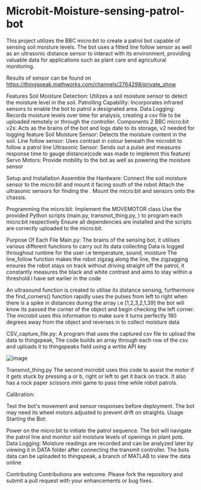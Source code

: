 # Microbit-Moisture-sensing-patrol-bot
This project utilizes the BBC micro:bit to create a patrol bot capable of sensing soil moisture levels. The bot uses a fitted line follow sensor as well as an ultrasonic distance sensor to interact with its environment, providing valuable data for applications such as plant care and agricultural monitoring.

Results of sensor can be found on https://thingspeak.mathworks.com/channels/2764298/private_show

Features
Soil Moisture Detection: Utilizes a soil moisture sensor to detect the moisture level in the soil.
Patrolling Capability: Incorporates infrared sensors to enable the bot to patrol a designated area.
Data Logging: Records moisture levels over time for analysis, creating a csv file to be uploaded remotely or through the controller.
Components
2 BBC micro:bit v2s: Acts as the brains of the bot and logs date to its storage, v2 needed for logging feature
Soil Moisture Sensor: Detects the moisture content in the soil.
Line follow sensor: Uses contrast in colour beneath the microbit to follow a patrol line
Ultrasonic Sensor: Sends out a pulse and measures response time to gauge distance(code was made to implemnt this feature)
Servo Motors: Provide mobility to the bot as well as powering the moisture sensor 

Setup and Installation
Assemble the Hardware:
Connect the soil moisture sensor to the micro:bit and mount it facing south of the robot
Attach the ultrasonic sensors for finding the .
Mount the micro:bit and sensors onto the chassis.

Programming the micro:bit:
Implement the MOVEMOTOR class
Use the provided Python scripts (main.py, transmot_thing.py, ) to program each micro:bit respectively
Ensure all dependencies are installed and the scripts are correctly uploaded to the micro:bit.

Purpose Of Each File
Main.py:
  The brains of the sensing bot, it utilises various different  functions to carry out its data collecting
  Data is logged throughout runtime for the user i.e temperature, sound, moisture
  The line_follow function makes the robot zigzag along the line, the zigzagging ensures the robot stays on track without driving straight off the patrol,
  it constantly measures the black and white contrast and aims to stay within a threshold i have set earlier in the code 
  
  An ultrasound function is created to utilise its distance sensing, furthermore the find_corners() function rapidly uses the pulses from left to right
  when there is a spike in distances during the array i.e [1,2,3,2,1,39] the bot will know its passed the corner of the object and begin checking the left corner. The microbit uses this information to make sure it turns perfectly 180 degrees away from the object and reverses in to collect moisture data

CSV_capture_file.py:
A program that uses the captured csv file to upload the data to thingspeak, 
The code builds an array through each row of the csv and uploads it to thingspeaks field using a wrtite API key

![image](https://github.com/user-attachments/assets/691f81fa-33c6-4de6-bd11-fcd8b073cb7a)


Transmot_thing.py
The second microbit uses this code to assist the motor if it gets stuck by pressing a or b, right or left to get it back on track.
It also has a rock paper scissors mini game to pass time while robot patrols.

Calibration:

Test the bot's movement and sensor responses before deployment.
The bot may need its wheel motors adjusted to prevent drift on straights.
Usage
Starting the Bot:

Power on the micro:bit to initiate the patrol sequence.
The bot will navigate the patrol line and monitor soil moisture levels of openings in plant pots.
Data Logging:
Moisture readings are recorded and can be analyzed later by viewing it in DATA folder after connecting the transmit controller.
The bots data can be uploaded to thingspeak, a branch of MATLAB to view the data online

Contributing
Contributions are welcome. Please fork the repository and submit a pull request with your enhancements or bug fixes.
